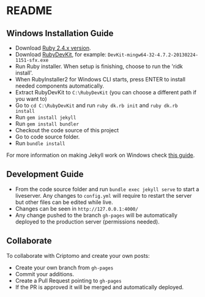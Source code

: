 # README

## Windows Installation Guide

* Download [Ruby 2.4.x version](http://rubyinstaller.org/downloads/).
* Download [RubyDevKit](http://rubyinstaller.org/downloads/), for example: `DevKit-mingw64-32-4.7.2-20130224-1151-sfx.exe`
* Run Ruby installer. When setup is finishing, choose to run the 'ridk install'.
* When RubyInstaller2 for Windows CLI starts, press ENTER to install needed components automatically.
* Extract RubyDevKit to `C:\RubyDevKit` (you can choose a different path if you want to)
* Go to `cd C:\RubyDevKit` and run `ruby dk.rb init` and `ruby dk.rb install`
* Run `gem install jekyll`
* Run `gem install bundler`
* Checkout the code source of this project
* Go to code source folder.
* Run `bundle install`

For more information on making Jekyll work on Windows check [this guide](http://jekyll-windows.juthilo.com/).

## Development Guide

* From the code source folder and run `bundle exec jekyll serve` to start a liveserver. Any changes to `config.yml` will require to restart the server but other files can be edited while live.
* Changes can be seen in `http://127.0.0.1:4000/`
* Any change pushed to the branch `gh-pages` will be automatically deployed to the production server (permissions needed).

## Collaborate

To collaborate with Criptomo and create your own posts:

* Create your own branch from `gh-pages`
* Commit your additions.
* Create a Pull Request pointing to `gh-pages`
* If the PR is approved it will be merged and automatically deployed.

